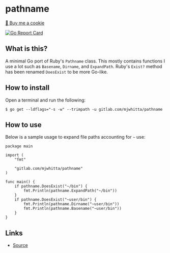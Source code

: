 # pathname

<a href="https://www.buymeacoffee.com/mjwhitta">🍪 Buy me a cookie</a>

[![Go Report Card](https://goreportcard.com/badge/gitlab.com/mjwhitta/pathname)](https://goreportcard.com/report/gitlab.com/mjwhitta/pathname)

## What is this?

A minimal Go port of Ruby's `Pathname` class. This mostly contains
functions I use a lot such as `Basename`, `Dirname`, and `ExpandPath`.
Ruby's `Exist?` method has been renamed `DoesExist` to be more
Go-like.

## How to install

Open a terminal and run the following:

```
$ go get --ldflags="-s -w" --trimpath -u gitlab.com/mjwhitta/pathname
```

## How to use

Below is a sample usage to expand file paths accounting for `~` use:

```
package main

import (
    "fmt"

    "gitlab.com/mjwhitta/pathname"
)

func main() {
    if pathname.DoesExist("~/bin") {
        fmt.Println(pathname.ExpandPath("~/bin"))
    }
    if pathname.DoesExist("~user/bin") {
        fmt.Println(pathname.Dirname("~user/bin"))
        fmt.Println(pathname.Basename("~user/bin"))
    }
}
```

## Links

- [Source](https://gitlab.com/mjwhitta/pathname)

